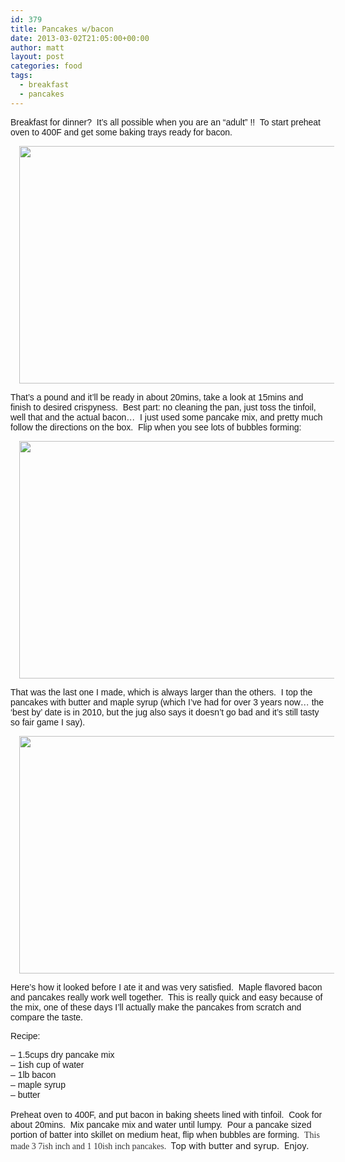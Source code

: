 ```yaml
---
id: 379
title: Pancakes w/bacon
date: 2013-03-02T21:05:00+00:00
author: matt
layout: post
categories: food
tags:
  - breakfast
  - pancakes
---
```

<span style="font-family: Arial,Helvetica,sans-serif;">Breakfast for dinner?&nbsp; It&#8217;s all possible when you are an &#8220;adult&#8221; !!&nbsp; To start preheat oven to 400F and get some baking trays ready for bacon.&nbsp;</span>

<div style="clear: both; text-align: center;">
  <a href="http://3.bp.blogspot.com/-I5ofzbxwGDo/UTKsaUl9wnI/AAAAAAAAAh8/_Gh4_KbOV2g/s1600/IMAG0111.jpg" style="margin-left: 1em; margin-right: 1em;"><img border="0" height="380" src="http://3.bp.blogspot.com/-I5ofzbxwGDo/UTKsaUl9wnI/AAAAAAAAAh8/_Gh4_KbOV2g/s640/IMAG0111.jpg" width="640" /></a>
</div>

<span style="font-family: Arial,Helvetica,sans-serif;">That&#8217;s a pound and it&#8217;ll be ready in about 20mins, take a look at 15mins and finish to desired crispyness.&nbsp; Best part: no cleaning the pan, just toss the tinfoil, well that and the actual bacon&#8230;&nbsp; I just used some pancake mix, and pretty much follow the directions on the box.&nbsp; Flip when you see lots of bubbles forming:</span>

<div style="clear: both; text-align: center;">
  <a href="http://2.bp.blogspot.com/-ACBKT4AdUxo/UTKtLz4zlPI/AAAAAAAAAiE/ZLonhTjDZq8/s1600/IMAG0122.jpg" style="margin-left: 1em; margin-right: 1em;"><img border="0" height="380" src="http://2.bp.blogspot.com/-ACBKT4AdUxo/UTKtLz4zlPI/AAAAAAAAAiE/ZLonhTjDZq8/s640/IMAG0122.jpg" width="640" /></a>
</div>

<span style="font-family: Arial,Helvetica,sans-serif;">That was the last one I made, which is always larger than the others.&nbsp; I top the pancakes with butter and maple syrup (which I&#8217;ve had for over 3 years now&#8230; the &#8216;best by&#8217; date is in 2010, but the jug also says it doesn&#8217;t go bad and it&#8217;s still tasty so fair game I say).&nbsp;</span> 

<div style="clear: both; text-align: center;">
  <a href="http://4.bp.blogspot.com/-faVT-BCqfJw/UTKtwmz8HKI/AAAAAAAAAiM/u2X-gTqwY6c/s1600/IMAG0125.jpg" style="margin-left: 1em; margin-right: 1em;"><img border="0" height="380" src="http://4.bp.blogspot.com/-faVT-BCqfJw/UTKtwmz8HKI/AAAAAAAAAiM/u2X-gTqwY6c/s640/IMAG0125.jpg" width="640" /></a>
</div>

<span style="font-family: Arial,Helvetica,sans-serif;">Here&#8217;s how it looked before I ate it and was very satisfied.&nbsp; Maple flavored bacon and pancakes really work well together.&nbsp; This is really quick and easy because of the mix, one of these days I&#8217;ll actually make the pancakes from scratch and compare the taste.</span>

<span style="font-family: Arial,Helvetica,sans-serif;">Recipe:</span>

<span style="font-family: Arial,Helvetica,sans-serif;">&#8211; 1.5cups dry pancake mix</span>  
<span style="font-family: Arial,Helvetica,sans-serif;">&#8211; 1ish cup of water</span>  
<span style="font-family: Arial,Helvetica,sans-serif;">&#8211; 1lb bacon</span>  
<span style="font-family: Arial,Helvetica,sans-serif;">&#8211; maple syrup</span>  
<span style="font-family: Arial,Helvetica,sans-serif;">&#8211; butter</span>  
<span style="font-family: Arial,Helvetica,sans-serif;"><br /></span><span style="font-family: Arial,Helvetica,sans-serif;">Preheat oven to 400F, and put bacon in baking sheets lined with tinfoil.&nbsp; Cook for about 20mins.&nbsp; Mix pancake mix and water until lumpy.&nbsp; Pour a pancake sized portion of batter into skillet on medium heat, flip when bubbles are forming.&nbsp; <span style="color: #333333;"><span style="font-family: Verdana;">T<span style="color: #333333;">his made 3<span style="color: #333333;"> 7ish inch <span style="color: #333333;">and 1 10ish inch pa<span style="color: #333333;"><span style="color: #333333;">n</span>cakes.&nbsp; </span></span></span></span></span></span></span>Top with butter and syrup.&nbsp; Enjoy.

